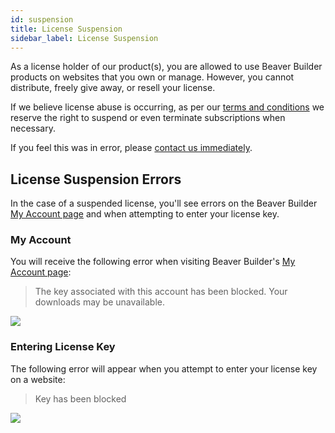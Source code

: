 ```yaml
---
id: suspension
title: License Suspension
sidebar_label: License Suspension
---
```


As a license holder of our product(s), you are allowed to use Beaver Builder products on websites that you own or manage. However, you cannot distribute, freely give away, or resell your license.

If we believe license abuse is occurring, as per our [terms and conditions](https://www.wpbeaverbuilder.com/terms-and-conditions/) we reserve the right to suspend or even terminate subscriptions when necessary.

If you feel this was in error, please [contact us immediately](https://www.wpbeaverbuilder.com/beaver-builder-support/).

## License Suspension Errors

In the case of a suspended license, you'll see errors on the Beaver Builder [My Account page](https://www.wpbeaverbuilder.com/my-account/) and when attempting to enter your license key.

### My Account

You will receive the following error when visiting Beaver Builder's [My Account page](https://www.wpbeaverbuilder.com/my-account/):

> The key associated with this account has been blocked. Your downloads may be unavailable.

![](/img/general-license-suspended-1.png)

### Entering License Key

The following error will appear when you attempt to enter your license key on a website:

> Key has been blocked

![](/img/general-license-suspended-2.png)





